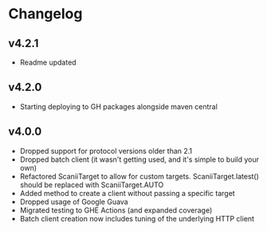 # Changelog
## v4.2.1
* Readme updated
## v4.2.0
* Starting deploying to GH packages alongside maven central
## v4.0.0
* Dropped support for protocol versions older than 2.1
* Dropped batch client (it wasn't getting used, and it's simple to build your own)
* Refactored ScaniiTarget to allow for custom targets. ScaniiTarget.latest() should be replaced with ScaniiTarget.AUTO
* Added method to create a client without passing a specific target
* Dropped usage of Google Guava
* Migrated testing to GHE Actions (and expanded coverage)
* Batch client creation now includes tuning of the underlying HTTP client 
